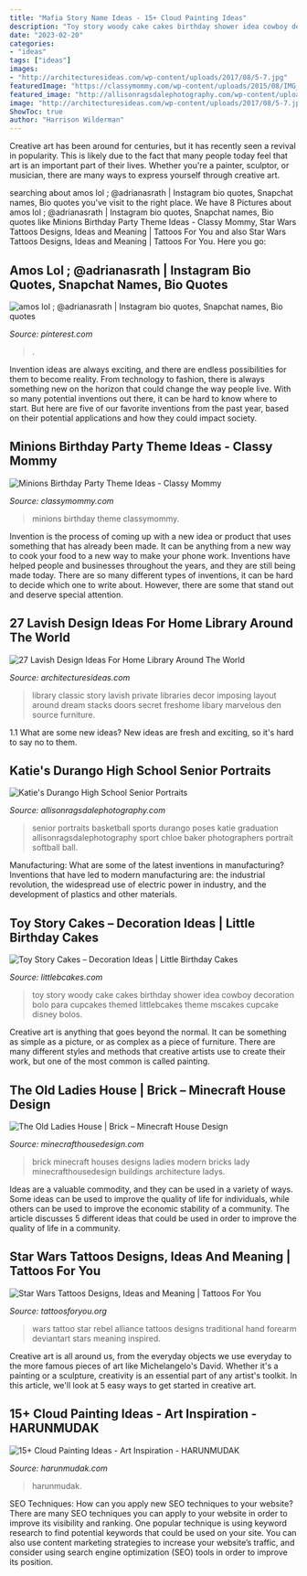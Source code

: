 ```yaml
---
title: "Mafia Story Name Ideas - 15+ Cloud Painting Ideas"
description: "Toy story woody cake cakes birthday shower idea cowboy decoration bolo para cupcakes themed littlebcakes theme mscakes cupcake disney bolos"
date: "2023-02-20"
categories:
- "ideas"
tags: ["ideas"]
images:
- "http://architecturesideas.com/wp-content/uploads/2017/08/5-7.jpg"
featuredImage: "https://classymommy.com/wp-content/uploads/2015/08/IMG_0338.jpg"
featured_image: "http://allisonragsdalephotography.com/wp-content/uploads/2014/12/DSC5193-681x1024.jpg"
image: "http://architecturesideas.com/wp-content/uploads/2017/08/5-7.jpg"
ShowToc: true
author: "Harrison Wilderman"
---
```



Creative art has been around for centuries, but it has recently seen a revival in popularity. This is likely due to the fact that many people today feel that art is an important part of their lives. Whether you're a painter, sculptor, or musician, there are many ways to express yourself through creative art.

	

		
searching about amos lol ; @adrianasrath | Instagram bio quotes, Snapchat names, Bio quotes you've visit to the right place. We have 8 Pictures about amos lol ; @adrianasrath | Instagram bio quotes, Snapchat names, Bio quotes like Minions Birthday Party Theme Ideas - Classy Mommy, Star Wars Tattoos Designs, Ideas and Meaning | Tattoos For You and also Star Wars Tattoos Designs, Ideas and Meaning | Tattoos For You. Here you go:
		
    
## Amos Lol ; @adrianasrath | Instagram Bio Quotes, Snapchat Names, Bio Quotes

<img loading=lazy src="https://i.pinimg.com/736x/cc/e6/46/cce6463a8370e40f2d57ac67e309d317.jpg" onerror="this.onerror=null;this.src='https://tse4.mm.bing.net/th?id=OIP.NEolGWWUanQel5HKldM5LQHaNK&amp;pid=15.1';" alt="amos lol ; @adrianasrath | Instagram bio quotes, Snapchat names, Bio quotes">

_Source: pinterest.com_

>. 

	

Invention ideas are always exciting, and there are endless possibilities for them to become reality. From technology to fashion, there is always something new on the horizon that could change the way people live. With so many potential inventions out there, it can be hard to know where to start. But here are five of our favorite inventions from the past year, based on their potential applications and how they could impact society.

    
## Minions Birthday Party Theme Ideas - Classy Mommy

<img loading=lazy src="https://classymommy.com/wp-content/uploads/2015/08/IMG_0338.jpg" onerror="this.onerror=null;this.src='https://tse3.mm.bing.net/th?id=OIP.h1rVCe32MWrHIlG6QhjfZgHaFj&amp;pid=15.1';" alt="Minions Birthday Party Theme Ideas - Classy Mommy">

_Source: classymommy.com_

>minions birthday theme classymommy. 

	

Invention is the process of coming up with a new idea or product that uses something that has already been made. It can be anything from a new way to cook your food to a new way to make your phone work. Inventions have helped people and businesses throughout the years, and they are still being made today. There are so many different types of inventions, it can be hard to decide which one to write about. However, there are some that stand out and deserve special attention.

    
## 27 Lavish Design Ideas For Home Library Around The World

<img loading=lazy src="http://architecturesideas.com/wp-content/uploads/2017/08/5-7.jpg" onerror="this.onerror=null;this.src='https://tse2.mm.bing.net/th?id=OIP.2HxMo7AGa7Gfm6t18OmiBgHaHB&amp;pid=15.1';" alt="27 Lavish Design Ideas For Home Library Around The World">

_Source: architecturesideas.com_

>library classic story lavish private libraries decor imposing layout around dream stacks doors secret freshome libary marvelous den source furniture. 

	

1.1 What are some new ideas?
New ideas are fresh and exciting, so it's hard to say no to them.

    
## Katie&#039;s Durango High School Senior Portraits

<img loading=lazy src="http://allisonragsdalephotography.com/wp-content/uploads/2014/12/DSC5193-681x1024.jpg" onerror="this.onerror=null;this.src='https://tse3.mm.bing.net/th?id=OIP.JJkNIwWcAxxwtCWaVlz0CwHaLI&amp;pid=15.1';" alt="Katie&#039;s Durango High School Senior Portraits">

_Source: allisonragsdalephotography.com_

>senior portraits basketball sports durango poses katie graduation allisonragsdalephotography sport chloe baker photographers portrait softball ball. 

	

Manufacturing: What are some of the latest inventions in manufacturing?
Inventions that have led to modern manufacturing are: the industrial revolution, the widespread use of electric power in industry, and the development of plastics and other materials.

    
## Toy Story Cakes – Decoration Ideas | Little Birthday Cakes

<img loading=lazy src="http://www.littlebcakes.com/wp-content/uploads/2014/02/Toy-Story-Cakes.jpg" onerror="this.onerror=null;this.src='https://tse1.mm.bing.net/th?id=OIP.bapMZ-u2WMAUOaOsA05TngHaJ4&amp;pid=15.1';" alt="Toy Story Cakes – Decoration Ideas | Little Birthday Cakes">

_Source: littlebcakes.com_

>toy story woody cake cakes birthday shower idea cowboy decoration bolo para cupcakes themed littlebcakes theme mscakes cupcake disney bolos. 

	

Creative art is anything that goes beyond the normal. It can be something as simple as a picture, or as complex as a piece of furniture. There are many different styles and methods that creative artists use to create their work, but one of the most common is called painting.

    
## The Old Ladies House | Brick – Minecraft House Design

<img loading=lazy src="http://minecrafthousedesign.com/wp-content/uploads/2014/04/The-Old-Ladys-House-minecraft-ideas-brick-3.jpg" onerror="this.onerror=null;this.src='https://tse2.mm.bing.net/th?id=OIP.ZNLqT-PjAr1R6m888u-HgAHaET&amp;pid=15.1';" alt="The Old Ladies House | Brick – Minecraft House Design">

_Source: minecrafthousedesign.com_

>brick minecraft houses designs ladies modern bricks lady minecrafthousedesign buildings architecture ladys. 

	

Ideas are a valuable commodity, and they can be used in a variety of ways. Some ideas can be used to improve the quality of life for individuals, while others can be used to improve the economic stability of a community. The article discusses 5 different ideas that could be used in order to improve the quality of life in a community.

    
## Star Wars Tattoos Designs, Ideas And Meaning | Tattoos For You

<img loading=lazy src="https://www.tattoosforyou.org/wp-content/uploads/2016/05/Star-Wars-Logo-Tattoo.jpg" onerror="this.onerror=null;this.src='https://tse3.mm.bing.net/th?id=OIP.uX878VIElWJjaGr-6JEjWAHaLH&amp;pid=15.1';" alt="Star Wars Tattoos Designs, Ideas and Meaning | Tattoos For You">

_Source: tattoosforyou.org_

>wars tattoo star rebel alliance tattoos designs traditional hand forearm deviantart stars meaning inspired. 

	

Creative art is all around us, from the everyday objects we use everyday to the more famous pieces of art like Michelangelo's David. Whether it's a painting or a sculpture, creativity is an essential part of any artist's toolkit. In this article, we'll look at 5 easy ways to get started in creative art.

    
## 15+ Cloud Painting Ideas - Art Inspiration - HARUNMUDAK

<img loading=lazy src="https://harunmudak.com/wp-content/uploads/2020/07/1491460715700_IMG_20170325_112811_HDR__94601.1492839907-768x1024.jpg" onerror="this.onerror=null;this.src='https://tse1.mm.bing.net/th?id=OIP.cAirdN6F4uOAeMhlu81lNgHaJ4&amp;pid=15.1';" alt="15+ Cloud Painting Ideas - Art Inspiration - HARUNMUDAK">

_Source: harunmudak.com_

>harunmudak. 

	

SEO Techniques: How can you apply new SEO techniques to your website?
There are many SEO techniques you can apply to your website in order to improve its visibility and ranking. One popular technique is using keyword research to find potential keywords that could be used on your site. You can also use content marketing strategies to increase your website’s traffic, and consider using search engine optimization (SEO) tools in order to improve its position.

